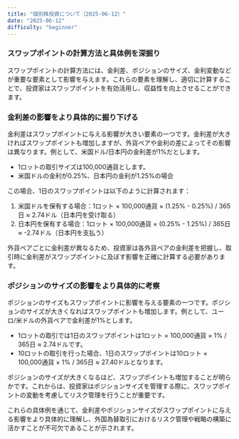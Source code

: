 ```yaml
---
title: "個別株投資について（2025-06-12）"
date: "2025-06-12"
difficulty: "beginner"
---
```


### スワップポイントの計算方法と具体例を深掘り

スワップポイントの計算方法には、金利差、ポジションのサイズ、金利変動などが重要な要素として影響を与えます。これらの要素を理解し、適切に計算することで、投資家はスワップポイントを有効活用し、収益性を向上させることができます。

### 金利差の影響をより具体的に掘り下げる

金利差はスワップポイントに与える影響が大きい要素の一つです。金利差が大きければスワップポイントも増加しますが、外貨ペアや金利の差によってその影響は異なります。例として、米国ドル/日本円の金利差が1%だとします。

- 1ロットの取引サイズは100,000通貨とします。
- 米国ドルの金利が0.25%、日本円の金利が1.25%の場合

この場合、1日のスワップポイントは以下のように計算されます：

1. 米国ドルを保有する場合：1ロット × 100,000通貨 × (1.25% - 0.25%) / 365日 ≈ 2.74ドル（日本円を受け取る）
2. 日本円を保有する場合：1ロット × 100,000通貨 × (0.25% - 1.25%) / 365日 ≈ -2.74ドル（日本円を支払う）

外貨ペアごとに金利差が異なるため、投資家は各外貨ペアの金利差を把握し、取引時に金利差がスワップポイントに及ぼす影響を正確に計算する必要があります。

### ポジションのサイズの影響をより具体的に考察

ポジションのサイズもスワップポイントに影響を与える要素の一つです。ポジションのサイズが大きくなればスワップポイントも増加します。例として、ユーロ/米ドルの外貨ペアで金利差が1%とします。

- 1ロットの取引では1日のスワップポイントは1ロット × 100,000通貨 × 1% / 365日 ≈ 2.74ドルです。
- 10ロットの取引を行った場合、1日のスワップポイントは10ロット × 100,000通貨 × 1% / 365日 ≈ 27.40ドルとなります。

ポジションのサイズが大きくなるほど、スワップポイントも増加することが明らかです。これからは、投資家はポジションサイズを管理する際に、スワップポイントの変動を考慮してリスク管理を行うことが重要です。

これらの具体例を通じて、金利差やポジションサイズがスワップポイントに与える影響をより具体的に理解し、外国為替取引におけるリスク管理や戦略の構築に活かすことが不可欠であることが示されます。
